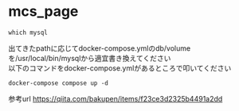 # mcs_page
```
which mysql
```
出てきたpathに応じてdocker-compose.ymlのdb/volumeを/usr/local/bin/mysqlから適宜書き換えてください<br>
以下のコマンドをdocker-compose.ymlがあるところで叩いてください
 
```
docker-compose compose up -d
```
参考url
https://qiita.com/bakupen/items/f23ce3d2325b4491a2dd

